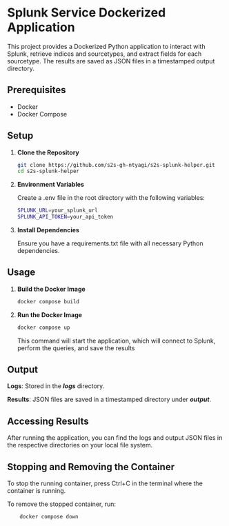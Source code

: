 # Splunk Service Dockerized Application

This project provides a Dockerized Python application to interact with Splunk, retrieve indices and sourcetypes, and extract fields for each sourcetype. The results are saved as JSON files in a timestamped output directory.

## Prerequisites

- Docker
- Docker Compose

## Setup

1. **Clone the Repository**

   ```bash
   git clone https://github.com/s2s-gh-ntyagi/s2s-splunk-helper.git
   cd s2s-splunk-helper
   ```
   
2. **Environment Variables**

   Create a .env file in the root directory with the following variables:

    ``` bash
   SPLUNK_URL=your_splunk_url
   SPLUNK_API_TOKEN=your_api_token
   ```

3. **Install Dependencies**
 
   Ensure you have a requirements.txt file with all necessary Python dependencies.

## Usage

1. **Build the Docker Image**

    ```bash
   docker compose build
    ```
   
2. **Run the Docker Image**

    ```bash
   docker compose up
    ```
   This command will start the application, which will connect to Splunk, perform the queries, and save the results

## Output

**Logs**: Stored in the ***logs*** directory.

**Results**: JSON files are saved in a timestamped directory under ***output***.

## Accessing Results
After running the application, you can find the logs and output JSON files in the respective directories on your local file system.

## Stopping and Removing the Container

To stop the running container, press Ctrl+C in the terminal where the container is running.

To remove the stopped container, run:

```bash
    docker compose down
```

    